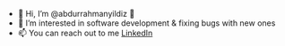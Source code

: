 - 👋 Hi, I’m @abdurrahmanyildiz 🕺
- 👀 I’m interested in software development & fixing bugs with new ones 
- 📫 You can reach out to me <a href="https://www.linkedin.com/in/abdurrahman-yildiz-508b9620/" target="blank" >LinkedIn</a>

